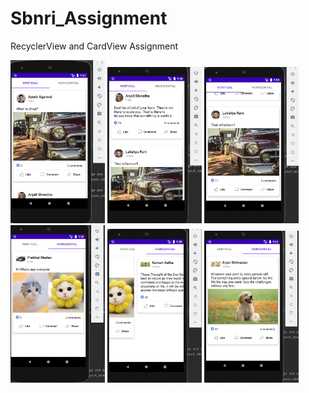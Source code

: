 
# Sbnri_Assignment

 RecyclerView and CardView Assignment
 
<img width="30%" src="Screenshots/1.jpg" />

<img width="30%" src="Screenshots/2.jpg" />

<img width="30%" src="Screenshots/3.jpg" />

<img width="30%" src="Screenshots/4.jpg" />

<img width="30%" src="Screenshots/5.jpg" />

<img width="30%" src="Screenshots/6.jpg" />
